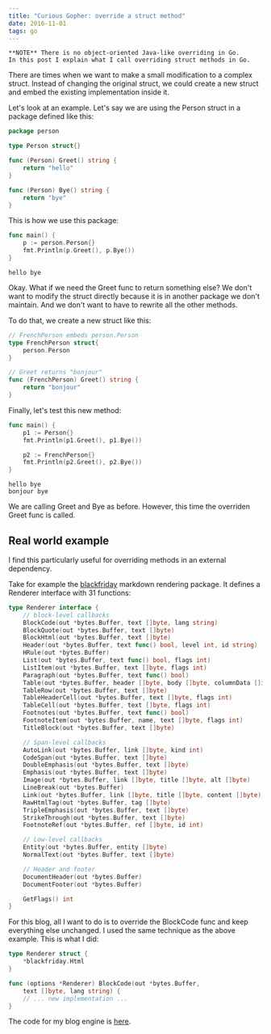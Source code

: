 ```yaml
---
title: "Curious Gopher: override a struct method"
date: 2016-11-01
tags: go
---
```


```notebox
**NOTE** There is no object-oriented Java-like overriding in Go.
In this post I explain what I call overriding struct methods in Go.
```

There are times when we want to make a small modification to a complex struct.
Instead of changing the original struct, we could create a new struct and embed the existing implementation inside it.

Let's look at an example. Let's say we are using the Person struct in a package defined like this:

```go
package person

type Person struct{}

func (Person) Greet() string {
	return "hello"
}

func (Person) Bye() string {
	return "bye"
}
```

This is how we use this package:

```go
func main() {
	p := person.Person{}
	fmt.Println(p.Greet(), p.Bye())
}
```
```output
hello bye
```

Okay. What if we need the Greet func to return something else?
We don't want to modify the struct directly because it is in another package we don't maintain.
And we don't want to have to rewrite all the other methods.

To do that, we create a new struct like this:

```go
// FrenchPerson embeds person.Person
type FrenchPerson struct{
	person.Person
}

// Greet returns "bonjour"
func (FrenchPerson) Greet() string {
	return "bonjour"
}
```

Finally, let's test this new method:

```go
func main() {
	p1 := Person{}
	fmt.Println(p1.Greet(), p1.Bye())

	p2 := FrenchPerson{}
	fmt.Println(p2.Greet(), p2.Bye())
}
```
```output
hello bye
bonjour bye
```
We are calling Greet and Bye as before.
However, this time the overriden Greet func is called.

## Real world example

I find this particularly useful for overriding methods in an external dependency.

Take for example the [blackfriday](https://github.com/russross/blackfriday) markdown rendering package.
It defines a Renderer interface with 31 functions:

```go
type Renderer interface {
	// block-level callbacks
	BlockCode(out *bytes.Buffer, text []byte, lang string)
	BlockQuote(out *bytes.Buffer, text []byte)
	BlockHtml(out *bytes.Buffer, text []byte)
	Header(out *bytes.Buffer, text func() bool, level int, id string)
	HRule(out *bytes.Buffer)
	List(out *bytes.Buffer, text func() bool, flags int)
	ListItem(out *bytes.Buffer, text []byte, flags int)
	Paragraph(out *bytes.Buffer, text func() bool)
	Table(out *bytes.Buffer, header []byte, body []byte, columnData []int)
	TableRow(out *bytes.Buffer, text []byte)
	TableHeaderCell(out *bytes.Buffer, text []byte, flags int)
	TableCell(out *bytes.Buffer, text []byte, flags int)
	Footnotes(out *bytes.Buffer, text func() bool)
	FootnoteItem(out *bytes.Buffer, name, text []byte, flags int)
	TitleBlock(out *bytes.Buffer, text []byte)

	// Span-level callbacks
	AutoLink(out *bytes.Buffer, link []byte, kind int)
	CodeSpan(out *bytes.Buffer, text []byte)
	DoubleEmphasis(out *bytes.Buffer, text []byte)
	Emphasis(out *bytes.Buffer, text []byte)
	Image(out *bytes.Buffer, link []byte, title []byte, alt []byte)
	LineBreak(out *bytes.Buffer)
	Link(out *bytes.Buffer, link []byte, title []byte, content []byte)
	RawHtmlTag(out *bytes.Buffer, tag []byte)
	TripleEmphasis(out *bytes.Buffer, text []byte)
	StrikeThrough(out *bytes.Buffer, text []byte)
	FootnoteRef(out *bytes.Buffer, ref []byte, id int)

	// Low-level callbacks
	Entity(out *bytes.Buffer, entity []byte)
	NormalText(out *bytes.Buffer, text []byte)

	// Header and footer
	DocumentHeader(out *bytes.Buffer)
	DocumentFooter(out *bytes.Buffer)

	GetFlags() int
}
```

For this blog, all I want to do is to override the BlockCode func and keep everything else unchanged.
I used the same technique as the above example. This is what I did:

```go
type Renderer struct {
	*blackfriday.Html
}

func (options *Renderer) BlockCode(out *bytes.Buffer,
	text []byte, lang string) {
	// ... new implementation ...
}
```

The code for my blog engine is [here](https://github.com/siadat/blgo).


